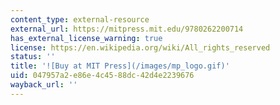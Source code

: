 ```yaml
---
content_type: external-resource
external_url: https://mitpress.mit.edu/9780262200714
has_external_license_warning: true
license: https://en.wikipedia.org/wiki/All_rights_reserved
status: ''
title: '![Buy at MIT Press](/images/mp_logo.gif)'
uid: 047957a2-e86e-4c45-88dc-42d4e2239676
wayback_url: ''
---
```

